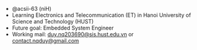 - @acsii-63 (niH) 
- Learning Electronics and Telecommunication (ET) in Hanoi University of Science and Technology (HUST)
- Future goal: Embedded System Engineer
- Working mail: duy.nq203690@sis.hust.edu.vn or contact.nqduy@gmail.com

<!---
acsii-63/acsii-63 is a ✨ special ✨ repository because its `README.md` (this file) appears on your GitHub profile.
You can click the Preview link to take a look at your changes.
--->
